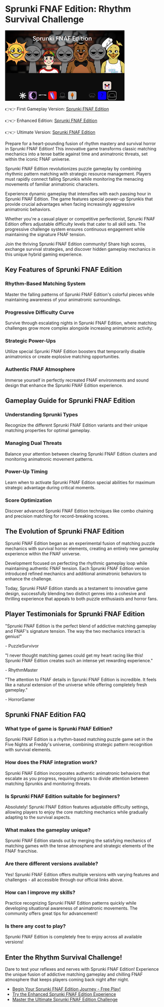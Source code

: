 # Sprunki FNAF Edition: Rhythm Survival Challenge

![Sprunki FNAF Edition](https://raw.githubusercontent.com/sprunkiscrunkly/sprunki-fnaf-edition/refs/heads/main/sprunki-fnaf-edition.png "Sprunki FNAF Edition")

👉👉 First Gameplay Version: [Sprunki FNAF Edition](https://sprunksters.com/sprunki-fnaf-edition/ "Sprunki FNAF Edition")

👉👉 Enhanced Edition: [Sprunki FNAF Edition](https://sprunkiscrunkly.com/sprunki-fnaf-edition/ "Sprunki FNAF Edition")

👉👉 Ultimate Version: [Sprunki FNAF Edition](https://sprunkipyramixed.com/sprunki-fnaf-edition/ "Sprunki FNAF Edition")

Prepare for a heart-pounding fusion of rhythm mastery and survival horror in Sprunki FNAF Edition! This innovative game transforms classic matching mechanics into a tense battle against time and animatronic threats, set within the iconic FNAF universe.

Sprunki FNAF Edition revolutionizes puzzle gameplay by combining rhythmic pattern matching with strategic resource management. Players must rapidly connect falling Sprunkis while monitoring the menacing movements of familiar animatronic characters.

Experience dynamic gameplay that intensifies with each passing hour in Sprunki FNAF Edition. The game features special power-up Sprunkis that provide crucial advantages when facing increasingly aggressive animatronic behaviors.

Whether you're a casual player or competitive perfectionist, Sprunki FNAF Edition offers adjustable difficulty levels that cater to all skill sets. The progressive challenge system ensures continuous engagement while maintaining the signature FNAF tension.

Join the thriving Sprunki FNAF Edition community! Share high scores, exchange survival strategies, and discover hidden gameplay mechanics in this unique hybrid gaming experience.

## Key Features of Sprunki FNAF Edition

### Rhythm-Based Matching System

Master the falling patterns of Sprunki FNAF Edition's colorful pieces while maintaining awareness of your animatronic surroundings.

### Progressive Difficulty Curve

Survive through escalating nights in Sprunki FNAF Edition, where matching challenges grow more complex alongside increasing animatronic activity.

### Strategic Power-Ups

Utilize special Sprunki FNAF Edition boosters that temporarily disable animatronics or create explosive matching opportunities.

### Authentic FNAF Atmosphere

Immerse yourself in perfectly recreated FNAF environments and sound design that enhance the Sprunki FNAF Edition experience.

## Gameplay Guide for Sprunki FNAF Edition

### Understanding Sprunki Types

Recognize the different Sprunki FNAF Edition variants and their unique matching properties for optimal gameplay.

### Managing Dual Threats

Balance your attention between clearing Sprunki FNAF Edition clusters and monitoring animatronic movement patterns.

### Power-Up Timing

Learn when to activate Sprunki FNAF Edition special abilities for maximum strategic advantage during critical moments.

### Score Optimization

Discover advanced Sprunki FNAF Edition techniques like combo chaining and precision matching for record-breaking scores.

## The Evolution of Sprunki FNAF Edition

Sprunki FNAF Edition began as an experimental fusion of matching puzzle mechanics with survival horror elements, creating an entirely new gameplay experience within the FNAF universe.

Development focused on perfecting the rhythmic gameplay loop while maintaining authentic FNAF tension. Each Sprunki FNAF Edition version introduced refined mechanics and additional animatronic behaviors to enhance the challenge.

Today, Sprunki FNAF Edition stands as a testament to innovative game design, successfully blending two distinct genres into a cohesive and thrilling experience that appeals to both puzzle enthusiasts and horror fans.

## Player Testimonials for Sprunki FNAF Edition

"Sprunki FNAF Edition is the perfect blend of addictive matching gameplay and FNAF's signature tension. The way the two mechanics interact is genius!"

\- PuzzleSurvivor

"I never thought matching games could get my heart racing like this! Sprunki FNAF Edition creates such an intense yet rewarding experience."

\- RhythmMaster

"The attention to FNAF details in Sprunki FNAF Edition is incredible. It feels like a natural extension of the universe while offering completely fresh gameplay."

\- HorrorGamer

## Sprunki FNAF Edition FAQ

### What type of game is Sprunki FNAF Edition?

Sprunki FNAF Edition is a rhythm-based matching puzzle game set in the Five Nights at Freddy's universe, combining strategic pattern recognition with survival elements.

### How does the FNAF integration work?

Sprunki FNAF Edition incorporates authentic animatronic behaviors that escalate as you progress, requiring players to divide attention between matching Sprunkis and monitoring threats.

### Is Sprunki FNAF Edition suitable for beginners?

Absolutely! Sprunki FNAF Edition features adjustable difficulty settings, allowing players to enjoy the core matching mechanics while gradually adapting to the survival aspects.

### What makes the gameplay unique?

Sprunki FNAF Edition stands out by merging the satisfying mechanics of matching games with the tense atmosphere and strategic elements of the FNAF franchise.

### Are there different versions available?

Yes! Sprunki FNAF Edition offers multiple versions with varying features and challenges - all accessible through our official links above.

### How can I improve my skills?

Practice recognizing Sprunki FNAF Edition patterns quickly while developing situational awareness of animatronic movements. The community offers great tips for advancement!

### Is there any cost to play?

Sprunki FNAF Edition is completely free to enjoy across all available versions!

## Enter the Rhythm Survival Challenge!

Dare to test your reflexes and nerves with Sprunki FNAF Edition! Experience the unique fusion of addictive matching gameplay and chilling FNAF atmosphere that keeps players coming back night after night.

- [Begin Your Sprunki FNAF Edition Journey - Free Play!](https://sprunksters.com/sprunki-fnaf-edition/)
- [Try the Enhanced Sprunki FNAF Edition Experience](https://sprunkiscrunkly.com/sprunki-fnaf-edition/)
- [Master the Ultimate Sprunki FNAF Edition Challenge](https://sprunkipyramixed.com/sprunki-fnaf-edition/)
